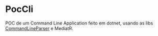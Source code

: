 # PocCli
POC de um Command Line Application feito em dotnet, usando as libs [CommandLineParser](https://github.com/commandlineparser/commandline) e MediatR.